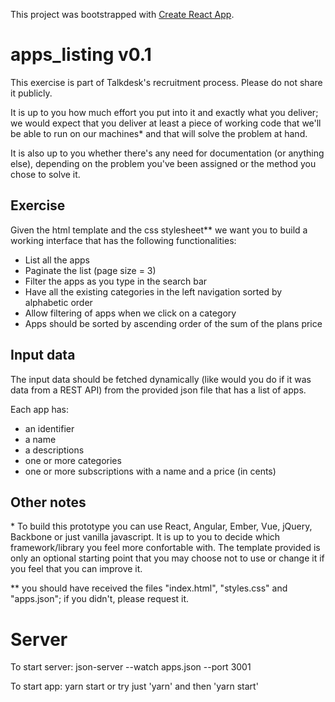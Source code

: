 This project was bootstrapped with [Create React App](https://github.com/facebook/create-react-app).

# apps_listing v0.1

This exercise is part of Talkdesk's recruitment process. Please do not share it publicly.

It is up to you how much effort you put into it and exactly what you deliver; we would expect that you deliver at least a piece of working code that we'll be able to run on our machines\* and that will solve the problem at hand.

It is also up to you whether there's any need for documentation (or anything else), depending on the problem you've been assigned or the method you chose to solve it.

## Exercise

Given the html template and the css stylesheet\*\* we want you to build a working interface that has the following functionalities:

- List all the apps
- Paginate the list (page size = 3)
- Filter the apps as you type in the search bar
- Have all the existing categories in the left navigation sorted by alphabetic order
- Allow filtering of apps when we click on a category
- Apps should be sorted by ascending order of the sum of the plans price

## Input data

The input data should be fetched dynamically (like would you do if it was data from a REST API) from the provided json file that has a list of apps.

Each app has:

- an identifier
- a name
- a descriptions
- one or more categories
- one or more subscriptions with a name and a price (in cents)

## Other notes

\* To build this prototype you can use React, Angular, Ember, Vue, jQuery, Backbone or just vanilla javascript. It is up to you to decide which framework/library you feel more confortable with.
The template provided is only an optional starting point that you may choose not to use or change it if you feel that you can improve it.

\*\* you should have received the files "index.html", "styles.css" and "apps.json"; if you didn't, please request it.

# Server

To start server: json-server --watch apps.json --port 3001

To start app: yarn start or try just 'yarn' and then 'yarn start'
